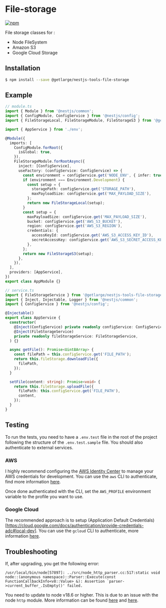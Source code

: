 # File-storage

[![npm][npm-image]][npm-url]

[npm-image]: https://img.shields.io/npm/v/@getlarge/nestjs-tools-file-storage.svg?style=flat
[npm-url]: https://npmjs.org/package/@getlarge/nestjs-tools-file-storage

File storage classes for :

- Node FileSystem
- Amazon S3
- Google Cloud Storage

## Installation

```bash
$ npm install --save @getlarge/nestjs-tools-file-storage
```

## Example

```ts
// module.ts
import { Module } from '@nestjs/common';
import { ConfigModule, ConfigService } from '@nestjs/config';
import { FileStorageLocal, FileStorageModule, FileStorageS3 } from '@getlarge/nestjs-tools-file-storage';

import { AppService } from './env';

@Module({
  imports: [
    ConfigModule.forRoot({
      isGlobal: true,
    }),
    FileStorageModule.forRootAsync({
      inject: [ConfigService],
      useFactory: (configService: ConfigService) => {
        const environment = configService.get('NODE_ENV', { infer: true });
        if (environment === Environment.Development) {
          const setup = {
            storagePath: configService.get('STORAGE_PATH'),
            maxPayloadSize: configService.get('MAX_PAYLOAD_SIZE'),
          };
          return new FileStorageLocal(setup);
        }
        const setup = {
          maxPayloadSize: configService.get('MAX_PAYLOAD_SIZE'),
          bucket: configService.get('AWS_S3_BUCKET'),
          region: configService.get('AWS_S3_REGION'),
          credentials: {
            accessKeyId: configService.get('AWS_S3_ACCESS_KEY_ID'),
            secretAccessKey: configService.get('AWS_S3_SECRET_ACCESS_KEY'),
          },
        };
        return new FileStorageS3(setup);
      },
    }),
  ],
  providers: [AppService],
})
export class AppModule {}
```

```ts
// service.ts
import { FileStorageService } from '@getlarge/nestjs-tools-file-storage';
import { Inject, Injectable, Logger } from '@nestjs/common';
import { ConfigService } from '@nestjs/config';

@Injectable()
export class AppService {
  constructor(
    @Inject(ConfigService) private readonly configService: ConfigService,
    @Inject(FileStorageService)
    private readonly fileStorageService: FileStorageService,
  ) {}

  async getFile(): Promise<Uint8Array> {
    const filePath = this.configService.get('FILE_PATH');
    return this.fileStorage.downloadFile({
      filePath,
    });
  }

  setFile(content: string): Promise<void> {
    return this.fileStorage.uploadFile({
      filePath: this.configService.get('FILE_PATH'),
      content,
    });
  }
}
```

## Testing

To run the tests, you need to have a `.env.test` file in the root of the project following the structure of the `.env.test.sample` file.
You should also authenticate to external services.

### AWS

I highly recommend configuring the [AWS Identity Center](https://docs.aws.amazon.com/singlesignon/latest/userguide/quick-start-default-idc.html) to manage your AWS credentials for development. You can use the `aws` CLI to authenticate, find more information [here](https://docs.aws.amazon.com/cli/latest/userguide/cli-configure-sso.html/).

Once done authenticated with the CLI, set the `AWS_PROFILE` environment variable to the profile you want to use.

### Google Cloud

The recommended approach is to setup (Application Default Credentials)[https://cloud.google.com/docs/authentication/provide-credentials-adc#local-dev].
You can use the `gcloud` CLI to authenticate, more information [here](https://cloud.google.com/sdk/gcloud/reference/auth/application-default/login).

## Troubleshooting

If, after upgrading, you get the following error:

```
/usr/local/bin/node[57897]: ../src/node_http_parser.cc:517:static void node::(anonymous namespace)::Parser::Execute(const FunctionCallbackInfo<v8::Value> &): Assertion `parser->current_buffer_.IsEmpty()' failed.
```

You need to update to node v18.6 or higher. This is due to an issue with the node `http` module.
More information can be found [here](https://github.com/nodejs/node/issues/39671) and [here](https://github.com/aws/aws-sdk-js-v3/issues/2843).

